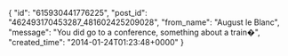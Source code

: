  {
   "id": "615930441776225",
   "post_id": "462493170453287_481602425209028",
   "from_name": "August le Blanc",
   "message": "You did go to a conference, something about a train�",
   "created_time": "2014-01-24T01:23:48+0000"
 }
